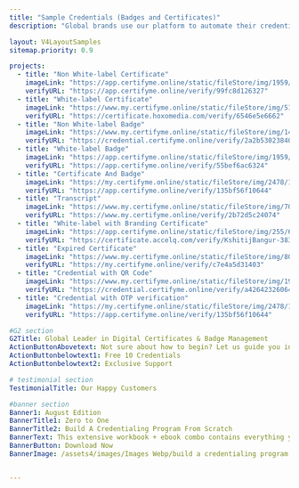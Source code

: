 ```yaml
---
title: "Sample Credentials (Badges and Certificates)"
description: "Global brands use our platform to automate their credential issuing process."

layout: V4LayoutSamples
sitemap.priority: 0.9

projects:
  - title: "Non White-label Certificate"
    imageLink: "https://app.certifyme.online/static/fileStore/img/1959/6327/153275_badge_2AE168.png"
    verifyURL: "https://app.certifyme.online/verify/99fc8d126327"
  - title: "White-label Certificate"
    imageLink: "https://www.my.certifyme.online/static/fileStore/img/518/662/43494_badge_E517D9.png"
    verifyURL: "https://certificate.hoxomedia.com/verify/6546e5e6662"
  - title: "Non White-label Badge"
    imageLink: "https://www.my.certifyme.online/static/fileStore/img/1439/3840/96543_badge_B5E007.png"
    verifyURL: "https://credential.certifyme.online/verify/2a2b53023840"
  - title: "White-label Badge"
    imageLink: "https://app.certifyme.online/static/fileStore/img/1959/6324/348598_badge_013651.png"
    verifyURL: "https://app.certifyme.online/verify/55bef6ac6324"
  - title: "Certificate And Badge"
    imageLink: "https://my.certifyme.online/static/fileStore/img/2478/10644/204853_badge_54BEF7.png"
    verifyURL: "https://app.certifyme.online/verify/135bf56f10644"  
  - title: "Transcript"  
    imageLink: "https://www.my.certifyme.online/static/fileStore/img/700/4074/100507_badge_AF61F5.png"
    verifyURL: "https://www.my.certifyme.online/verify/2b72d5c24074"
  - title: "White-label with Branding Certificate"
    imageLink: "https://app.certifyme.online/static/fileStore/img/255/678/11489_badge_72933D.png"
    verifyURL: "https://certificate.accelq.com/verify/KshitijBangur-383456cc678"  
  - title: "Expired Certificate"
    imageLink: "https://www.my.certifyme.online/static/fileStore/img/804/1403/40623_badge_C262A1.png"
    verifyURL: "https://my.certifyme.online/verify/c7e4a5d31403"  
  - title: "Credential with QR Code"
    imageLink: "https://www.my.certifyme.online/static/fileStore/img/1920/6064/150375_badge_98F4A1.png"
    verifyURL: "https://credential.certifyme.online/verify/a42642326064"
  - title: "Credential with OTP verification"
    imageLink: "https://my.certifyme.online/static/fileStore/img/2478/10644/204853_badge_54BEF7.png"
    verifyURL: "https://app.certifyme.online/verify/135bf56f10644"  

#G2 section
G2Title: Global Leader in Digital Certificates & Badge Management
ActionButtonAbovetext: Not sure about how to begin? Let us guide you in the right direction!
ActionButtonbelowtext1: Free 10 Credentials
ActionButtonbelowtext2: Exclusive Support

# testimonial section
TestimonialTitle: Our Happy Customers

#banner section
Banner1: August Edition
BannerTitle1: Zero to One
BannerTitle2: Build A Credentialing Program From Scratch
BannerText: This extensive workbook + ebook combo contains everything you need to build a credentialing program from scratch.
BannerButton: Download Now
BannerImage: /assets4/images/Images Webp/build a credentialing program.webp


---
```

